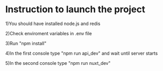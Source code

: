 # Instruction to launch the project

1)You should have installed node.js and redis

2)Check enviroment variables in .env file

3)Run "npm install"

4)In the first console type "npm run api_dev" and wait until server starts

5)In the second console type "npm run nuxt_dev"
